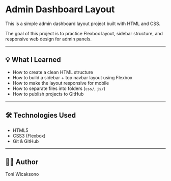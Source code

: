 # Admin Dashboard Layout

This is a simple admin dashboard layout project built with HTML and CSS.

The goal of this project is to practice Flexbox layout, sidebar structure, and responsive web design for admin panels.

---

## 💡 What I Learned

- How to create a clean HTML structure
- How to build a sidebar + top navbar layout using Flexbox
- How to make the layout responsive for mobile
- How to separate files into folders (`css/`, `js/`)
- How to publish projects to GitHub

---

## 🛠 Technologies Used

- HTML5
- CSS3 (Flexbox)
- Git & GitHub

---

## 👨‍💻 Author

Toni Wicaksono
